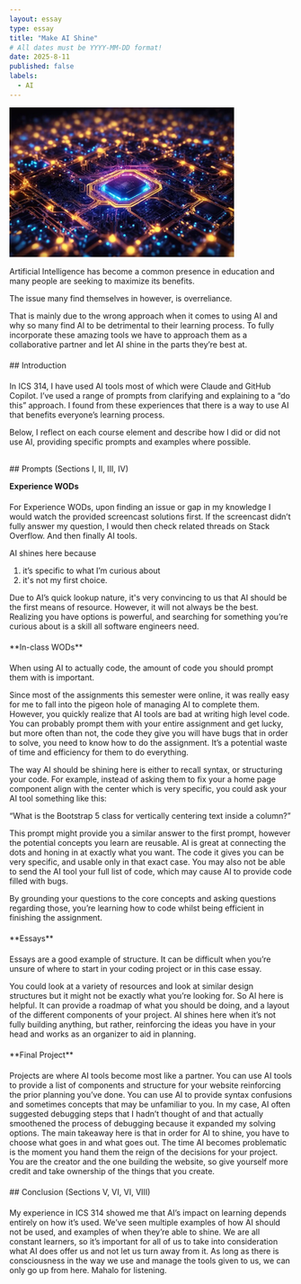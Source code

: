 ```yaml
---
layout: essay
type: essay
title: "Make AI Shine"
# All dates must be YYYY-MM-DD format!
date: 2025-8-11
published: false
labels:
  - AI
---
```


<div class="text-center mt-5 mb-5">
  <img src="../img/essays/ai.jpg" width="400px" class="img-fluid rounded" alt="Cooking image">
</div>


Artificial Intelligence has become a common presence in education and many people are seeking to maximize its benefits. 

The issue many find themselves in however, is overreliance.

That is mainly due to the wrong approach when it comes to using AI and why so many find AI to be detrimental to their learning process. To fully incorporate these amazing tools we have to approach them as a collaborative partner and let AI shine in the parts they’re best at. 

<div style="margin-top:20px;"></div>
## Introduction
<div style="margin-top:20px;"></div>

In ICS 314, I have used AI tools most of which were Claude and GitHub Copilot. I’ve used a range of prompts from clarifying and explaining to a “do this” approach. I found from these experiences that there is a way to use AI that benefits everyone’s learning process. 

Below, I reflect on each course element and describe how I did or did not use AI, providing specific prompts and examples where possible.

<br>
## Prompts (Sections I, II, III, IV)
<br>

**Experience WODs**
<div style="margin-top:20px;"></div>
For Experience WODs, upon finding an issue or gap in my knowledge I would watch the provided screencast solutions first. If the screencast didn’t fully answer my question, I would then check related threads on Stack Overflow. And then finally AI tools. 

AI shines here because 

1) it’s specific to what I’m curious about 
2) it's not my first choice.

Due to AI’s quick lookup nature, it's very convincing to us that AI should be the first means of resource. However, it will not always be the best. Realizing you have options is powerful, and searching for something you’re curious about is a skill all software engineers need. 

<div style="margin-top:20px;"></div>
**In-class WODs** 
<div style="margin-top:20px;"></div>

When using AI to actually code, the amount of code you should prompt them with is important. 

Since most of the assignments this semester were online, it was really easy for me to fall into the pigeon hole of managing AI to complete them. However, you quickly realize that AI tools are bad at writing high level code. You can probably prompt them with your entire assignment and get lucky, but more often than not, the code they give you will have bugs that  in order to solve, you need to know how to do the assignment. It’s a potential waste of time and efficiency for them to do everything.

The way AI should be shining here is either to recall syntax, or structuring your code. For example, instead of asking them to fix your a home page component align with the center which is very specific, you could ask your AI tool something like this:

“What is the Bootstrap 5 class for vertically centering text inside a column?”

This prompt might provide you a similar answer to the first prompt, however the potential concepts you learn are reusable. AI is great at connecting the dots and honing in at exactly what you want. The code it gives you can be very specific, and usable only in that exact case. You may also not be able to send the AI tool your full list of code, which may cause AI to provide code filled with bugs. 

By grounding your questions to the core concepts and asking questions regarding those, you’re learning how to code whilst being efficient in finishing the assignment.


<div style="margin-top:20px;"></div>
**Essays**
<div style="margin-top:20px;"></div>

Essays are a good example of structure. It can be difficult when you’re unsure of where to start in your coding project or in this case essay.

You could look at a variety of resources and look at similar design structures but it might not be exactly what you’re looking for. So AI here is helpful. It can provide a roadmap of what you should be doing, and a layout of the different components of your project. AI shines here when it’s not fully building anything, but rather, reinforcing the ideas you have in your head and works as an organizer to aid in planning. 

<div style="margin-top:20px;"></div>
**Final Project**
<div style="margin-top:20px;"></div>

Projects are where AI tools become most like a partner. You can use AI tools to provide a list of components and structure for your website reinforcing the prior planning you’ve done. You can use AI to provide syntax confusions and sometimes concepts that may be unfamiliar to you. In my case, AI often suggested debugging steps that I hadn’t thought of and that actually smoothened the process of debugging because it expanded my solving options. The main takeaway here is that in order for AI to shine, you have to choose what goes in and what goes out. The time AI becomes  problematic is the moment you hand them the reign of the decisions for your project. You are the creator and the one building the website, so give yourself more credit and take ownership of the things that you create. 

<div style="margin-top:20px;"></div>
## Conclusion (Sections V, VI, VI, VIII)
<div style="margin-top:20px;"></div>

My experience in ICS 314 showed me that AI’s impact on learning depends entirely on how it’s used. We’ve seen multiple examples of how AI should not be used, and examples of when they’re able to shine. We are all constant learners, so it’s important for all of us to take into consideration what AI does offer us and not let us turn away from it. As long as there is consciousness in the way we use and manage the tools given to us, we can only go up from here. Mahalo for listening. 
